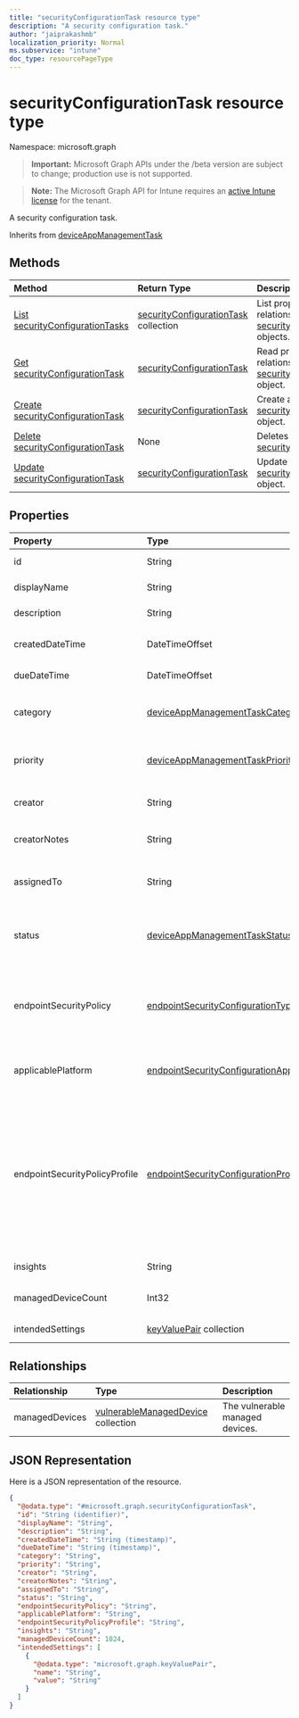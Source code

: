 ```yaml
---
title: "securityConfigurationTask resource type"
description: "A security configuration task."
author: "jaiprakashmb"
localization_priority: Normal
ms.subservice: "intune"
doc_type: resourcePageType
---
```


# securityConfigurationTask resource type

Namespace: microsoft.graph
> **Important:** Microsoft Graph APIs under the /beta version are subject to change; production use is not supported.

> **Note:** The Microsoft Graph API for Intune requires an [active Intune license](https://go.microsoft.com/fwlink/?linkid=839381) for the tenant.


A security configuration task.


Inherits from [deviceAppManagementTask](../resources/intune-partnerintegration-deviceappmanagementtask.md)

## Methods
|Method|Return Type|Description|
|:---|:---|:---|
|[List securityConfigurationTasks](../api/intune-partnerintegration-securityconfigurationtask-list.md)|[securityConfigurationTask](../resources/intune-partnerintegration-securityconfigurationtask.md) collection|List properties and relationships of the [securityConfigurationTask](../resources/intune-partnerintegration-securityconfigurationtask.md) objects.|
|[Get securityConfigurationTask](../api/intune-partnerintegration-securityconfigurationtask-get.md)|[securityConfigurationTask](../resources/intune-partnerintegration-securityconfigurationtask.md)|Read properties and relationships of the [securityConfigurationTask](../resources/intune-partnerintegration-securityconfigurationtask.md) object.|
|[Create securityConfigurationTask](../api/intune-partnerintegration-securityconfigurationtask-create.md)|[securityConfigurationTask](../resources/intune-partnerintegration-securityconfigurationtask.md)|Create a new [securityConfigurationTask](../resources/intune-partnerintegration-securityconfigurationtask.md) object.|
|[Delete securityConfigurationTask](../api/intune-partnerintegration-securityconfigurationtask-delete.md)|None|Deletes a [securityConfigurationTask](../resources/intune-partnerintegration-securityconfigurationtask.md).|
|[Update securityConfigurationTask](../api/intune-partnerintegration-securityconfigurationtask-update.md)|[securityConfigurationTask](../resources/intune-partnerintegration-securityconfigurationtask.md)|Update the properties of a [securityConfigurationTask](../resources/intune-partnerintegration-securityconfigurationtask.md) object.|

## Properties
|Property|Type|Description|
|:---|:---|:---|
|id|String|The entity key. Inherited from [deviceAppManagementTask](../resources/intune-partnerintegration-deviceappmanagementtask.md)|
|displayName|String|The name. Inherited from [deviceAppManagementTask](../resources/intune-partnerintegration-deviceappmanagementtask.md)|
|description|String|The description. Inherited from [deviceAppManagementTask](../resources/intune-partnerintegration-deviceappmanagementtask.md)|
|createdDateTime|DateTimeOffset|The created date. Inherited from [deviceAppManagementTask](../resources/intune-partnerintegration-deviceappmanagementtask.md)|
|dueDateTime|DateTimeOffset|The due date. Inherited from [deviceAppManagementTask](../resources/intune-partnerintegration-deviceappmanagementtask.md)|
|category|[deviceAppManagementTaskCategory](../resources/intune-partnerintegration-deviceappmanagementtaskcategory.md)|The category. Inherited from [deviceAppManagementTask](../resources/intune-partnerintegration-deviceappmanagementtask.md). Possible values are: `unknown`, `advancedThreatProtection`.|
|priority|[deviceAppManagementTaskPriority](../resources/intune-partnerintegration-deviceappmanagementtaskpriority.md)|The priority. Inherited from [deviceAppManagementTask](../resources/intune-partnerintegration-deviceappmanagementtask.md). Possible values are: `none`, `high`, `low`.|
|creator|String|The email address of the creator. Inherited from [deviceAppManagementTask](../resources/intune-partnerintegration-deviceappmanagementtask.md)|
|creatorNotes|String|Notes from the creator. Inherited from [deviceAppManagementTask](../resources/intune-partnerintegration-deviceappmanagementtask.md)|
|assignedTo|String|The name or email of the admin this task is assigned to. Inherited from [deviceAppManagementTask](../resources/intune-partnerintegration-deviceappmanagementtask.md)|
|status|[deviceAppManagementTaskStatus](../resources/intune-partnerintegration-deviceappmanagementtaskstatus.md)|The status. Inherited from [deviceAppManagementTask](../resources/intune-partnerintegration-deviceappmanagementtask.md). Possible values are: `unknown`, `pending`, `active`, `completed`, `rejected`.|
|endpointSecurityPolicy|[endpointSecurityConfigurationType](../resources/intune-partnerintegration-endpointsecurityconfigurationtype.md)|The endpoint security policy type. Possible values are: `unknown`, `antivirus`, `diskEncryption`, `firewall`, `endpointDetectionAndResponse`, `attackSurfaceReduction`, `accountProtection`.|
|applicablePlatform|[endpointSecurityConfigurationApplicablePlatform](../resources/intune-partnerintegration-endpointsecurityconfigurationapplicableplatform.md)|The applicable platform. Possible values are: `unknown`, `macOS`, `windows10AndLater`, `windows10AndWindowsServer`.|
|endpointSecurityPolicyProfile|[endpointSecurityConfigurationProfileType](../resources/intune-partnerintegration-endpointsecurityconfigurationprofiletype.md)|The endpoint security policy profile. Possible values are: `unknown`, `antivirus`, `windowsSecurity`, `bitLocker`, `fileVault`, `firewall`, `firewallRules`, `endpointDetectionAndResponse`, `deviceControl`, `appAndBrowserIsolation`, `exploitProtection`, `webProtection`, `applicationControl`, `attackSurfaceReductionRules`, `accountProtection`.|
|insights|String|Information about the mitigation.|
|managedDeviceCount|Int32|The number of vulnerable devices. Valid values 0 to 65536|
|intendedSettings|[keyValuePair](../resources/intune-shared-keyvaluepair.md) collection|The intended settings and their values.|

## Relationships
|Relationship|Type|Description|
|:---|:---|:---|
|managedDevices|[vulnerableManagedDevice](../resources/intune-partnerintegration-vulnerablemanageddevice.md) collection|The vulnerable managed devices.|

## JSON Representation
Here is a JSON representation of the resource.
<!-- {
  "blockType": "resource",
  "keyProperty": "id",
  "@odata.type": "microsoft.graph.securityConfigurationTask"
}
-->
``` json
{
  "@odata.type": "#microsoft.graph.securityConfigurationTask",
  "id": "String (identifier)",
  "displayName": "String",
  "description": "String",
  "createdDateTime": "String (timestamp)",
  "dueDateTime": "String (timestamp)",
  "category": "String",
  "priority": "String",
  "creator": "String",
  "creatorNotes": "String",
  "assignedTo": "String",
  "status": "String",
  "endpointSecurityPolicy": "String",
  "applicablePlatform": "String",
  "endpointSecurityPolicyProfile": "String",
  "insights": "String",
  "managedDeviceCount": 1024,
  "intendedSettings": [
    {
      "@odata.type": "microsoft.graph.keyValuePair",
      "name": "String",
      "value": "String"
    }
  ]
}
```
